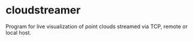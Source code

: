# cloudstreamer
Program for live visualization of point clouds streamed via TCP, remote or local host.
